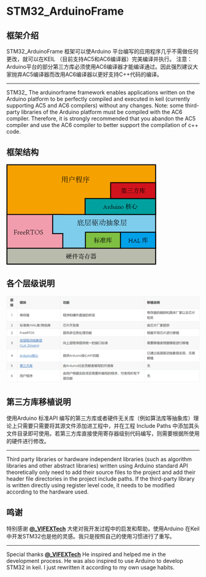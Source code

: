# STM32_ArduinoFrame
## 框架介绍
STM32_ArduinoFrame 框架可以使Arduino 平台编写的应用程序几乎不需做任何更改，就可以在KEIL （目前支持AC5和AC6编译器）完美编译并执行。
注意：Arduino平台的部分第三方库必须使用AC6编译器才能编译通过。因此强烈建议大家抛弃AC5编译器而改用AC6编译器以更好支持C++代码的编译。

---

STM32_ The arduinorframe framework enables applications written on the Arduino platform to be perfectly compiled and executed in keil (currently supporting AC5 and AC6 compilers) without any changes.
Note: some third-party libraries of the Arduino platform must be compiled with the AC6 compiler. Therefore, it is strongly recommended that you abandon the AC5 compiler and use the AC6 compiler to better support the compilation of c++ code.

## 框架结构

![软件框架](STM32F10xxSTD_LLA_Arduino/DOC/DOC/images/frame.jpg)



## 各个层级说明

![软件框架](DOC/images/frameDescription.PNG)

## 第三方库移植说明
使用Arduino 标准API 编写的第三方库或者硬件无关库（例如算法库等抽象库）理论上只需要只需要将其源文件添加进工程中，并在工程 Include Paths 中添加其头文件目录即可使用。若第三方库直接使用寄存器级别代码编写，则需要根据所使用的硬件进行修改。

---

Third party libraries or hardware independent libraries (such as algorithm libraries and other abstract libraries) written using Arduino standard API theoretically only need to add their source files to the project and add their header file directories in the project include paths. If the third-party library is written directly using register level code, it needs to be modified according to the hardware used.

## 鸣谢
特别感谢 [**@_VIFEXTech**](https://github.com/FASTSHIFT) 大佬对我开发过程中的启发和帮助，使用Arduino 在Keil中开发STM32也是他的灵感。我只是按照自己的使用习惯进行了重写。

---

Special thanks [**@_VIFEXTech**](https://github.com/FASTSHIFT) He inspired and helped me in the development process. He was also inspired to use Arduino to develop STM32 in keil. I just rewritten it according to my own usage habits.
